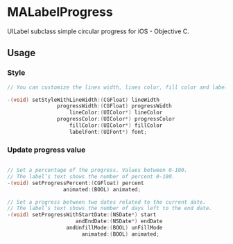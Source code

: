 # MALabelProgress
UILabel subclass simple circular progress for iOS - Objective C.


## Usage

### Style

```objective-c
// You can customize the lines width, lines color, fill color and label’s font.

-(void) setStyleWithLineWidth:(CGFloat) lineWidth
                progressWidth:(CGFloat) progressWidth
                    lineColor:(UIColor*) lineColor
                progressColor:(UIColor*) progressColor
                    fillColor:(UIColor*) fillColor
                    labelFont:(UIFont*) font;
```

### Update progress value

```objective-c

// Set a percentage of the progress. Values between 0-100.
// The label’s text shows the number of percent 0-100.
-(void) setProgressPercent:(CGFloat) percent
                  animated:(BOOL) animated;

// Set a progress between two dates related to the current date.
// The label’s text shows the number of days left to the end date.
-(void) setProgressWithStartDate:(NSDate*) start
                      andEndDate:(NSDate*) endDate
                   andUnfillMode:(BOOL) unFillMode
                        animated:(BOOL) animated;

```